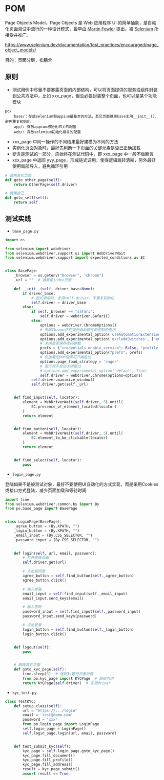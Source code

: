 # POM

Page Objects Model，Page Objects 是 Web 应用程序 UI 的简单抽象，是自动化页面测试中流行的一种设计模式，最早由 [Martin Fowler](https://martinfowler.com/bliki/PageObject.html) 提出，被 [Selenium](https://www.selenium.dev/documentation/zh-cn/guidelines_and_recommendations/page_object_models/) 所接受并推广。

<https://www.selenium.dev/documentation/test_practices/encouraged/page_object_models/>

目的：页面分层，松耦合

## 原则

- 测试用例中尽量不要暴露页面的内部结构，可以将页面提供的服务或组件封装到公共方法中，比如 xxx_page，但没必要封装整个页面，也可以是某个功能模块

```text
po/
    base/：存放selenium和appium最基本的方法，其它页面继承base复用__init__()，避免重复初始化
    app/: 存放appium初始化相关的配置
    web/: 存放selenium初始化相关的配置
```

- xxx_page 中同一操作的不同结果最好建模为不同的方法
- 实例化页面对象时，最好先判断一下页面的关键元素是否已正确加载
- 断言是测试的一部分，应始终在测试代码中，即 xxx_page 中一般不做断言
- xxx_page 中返回 yyy_page，形成链式调用，使得逻辑跳转清晰，另外最好使用局部导入，避免循环引用

```python
# 调用其它页面
def goto other_page(self):
    return OtherPage(self.driver)

# 调用自己
def goto_self(self):
    return self
```

## 测试实践

- `base_page.py`

```python
import os

from selenium import webdriver
from selenium.webdriver.support.ui import WebDriverWait
from selenium.webdriver.support import expected_conditions as EC


class BasePage:
    _browser = os.getenv("browser", "chrome")
    _url = ""  # 通常是index页面

    def __init__(self, driver_base=None):
        if driver_base:
            # 链式调用时，复用self.driver，不重复初始化
            self.driver = driver_base
        else:
            if self._browser == "safari":
                self.driver = webdriver.Safari()
            else:
                options = webdriver.ChromeOptions()
                # 去除Chrome正在受到自动软件的控制的提示
                options.add_experimental_option('useAutomationExtension', False)
                options.add_experimental_option('excludeSwitches', ['enable-automation'])
                # 关闭是否保存密码弹框
                prefs = {"credentials_enable_service": False, "profile.password_manager_enabled": False}
                options.add_experimental_option("prefs", prefs)
                # 仅加载完DOM后即可开始定位
                options.page_load_strategy = 'eager'
                # 运行完不自动关闭窗口
                # options.add_experimental_option("detach", True)
                self.driver = webdriver.Chrome(options=options)
            self.driver.maximize_window()
            self.driver.get(self._url)


    def find_input(self, locator):
        element = WebDriverWait(self.driver, 5).until(
            EC.presence_of_element_located(locator)
        )
        return element


    def find_button(self, locator):
        element = WebDriverWait(self.driver, 5).until(
            EC.element_to_be_clickable(locator)
        )
        return element


    def find_select(self, locator):
        pass        
```

- `login_page.py`

登陆如果不是被测试对象，最好不要使用UI自动化的方式实现，而是采用Cookies或接口方式登陆，减少页面加载和等待时间

```python
import time
from selenium.webdriver.common.by import By
from po.base_page import BasePage


class LoginPage(BasePage):
    _agree_button = (By.XPATH, "")
    _login_button = (By.XPATH, "")
    _email_input = (By.CSS_SELECTOR, "")
    _password_input = (By.CSS_SELECTOR, "")
    

    def login(self, url, email, password):
        # 打开登陆页面
        self.driver.get(url)

        # 点击我同意
        agree_button = self.find_button(self._agree_button)
        agree_button.click()

        # 输入邮箱
        email_input = self.find_input(self._email_input)
        email_input.send_keys(email)

        # 输入密码
        password_input = self.find_input(self._password_input)
        password_input.send_keys(password)

        # 点击登录
        login_button = self.find_button(self._login_button)
        login_button.click()


    def logout(self):
        pass


    # 跳转其它页面
    def goto_kyc_page(self):
        time.sleep(3)  # 强制3s等待页面加载
        from po.kyc_page import KYCPage  # 局部引用
        return KYCPage(self.driver)  # 复用driver
```

- `kyc_test.py`

```python
class TestKYC:
    def setup_class(self):
        url = "https://.../login"
        email = 'test@demo.com'
        password = 'xxx'
        from po.login_page import LoginPage
        self.login_page = LoginPage()
        self.login_page.login(url, email, password)


    def test_submit_kyc(self):
        kyc_page = self.login_page.goto_kyc_page()
        kyc_page.fill_document()
        kyc_page.fill_profile()
        kyc_page.fill_address()
        result = kyc_page.submit()
        assert result == True
```
